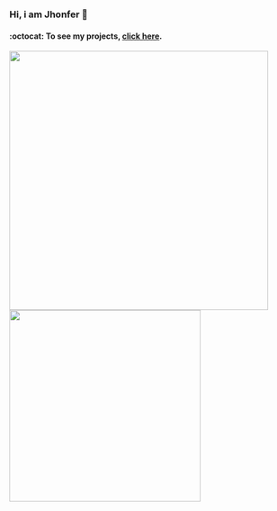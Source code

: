### Hi, i am Jhonfer  👋
#### :octocat: To see my projects, [click here](https://gist.github.com/jeirf12/c3b5d4cf64b6e4ff6ddec7a444e21e40).

<div>
  <a href="https://github.com/anuraghazra/github-readme-stats">
    <img align="left" width="460px" src="https://github-readme-stats.vercel.app/api?username=jeirf12&show_icons=true&theme=gruvbox&hide_border=true&hide=issues,starts" />
  </a>
  <a href="https://github.com/anuraghazra/github-readme-stats">
    <img align="left" width="340px" src="https://github-readme-stats.vercel.app/api/top-langs/?username=jeirf12&theme=gruvbox&layout=compact&hide_border=true" />
  </a>
</div>

<!--
**jeirf12/jeirf12** is a ✨ _special_ ✨ repository because its `README.md` (this file) appears on your GitHub profile.

Here are some ideas to get you started:

- 🔭 I’m currently working on ...
- 🌱 I’m currently learning ...
- 👯 I’m looking to collaborate on ...
- 🤔 I’m looking for help with ...
- 💬 Ask me about ...
- 📫 How to reach me: ...
- 😄 Pronouns: ...
- ⚡ Fun fact: ...
-->
